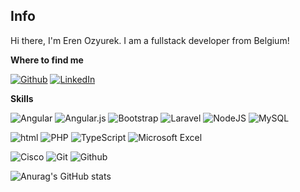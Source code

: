 
## Info

Hi there, I'm Eren Ozyurek.
I am a fullstack developer from Belgium!





  <summary><b>Where to find me</b></summary>

[![Github](https://img.shields.io/badge/-Github-181717?style=for-the-badge&logo=Github&logoColor=white)](https://github.com/erenozy66)
[![LinkedIn](https://img.shields.io/badge/-LinkedIn-0077B5?style=for-the-badge&logo=LinkedIn&logoColor=white)](https://www.linkedin.com/in/erenozyurek/)




  <summary><b>Skills</b></summary>

![Angular](https://img.shields.io/badge/angular-%23DD0031.svg?style=for-the-badge&logo=angular&logoColor=white)
![Angular.js](https://img.shields.io/badge/angular.js-%23E23237.svg?style=for-the-badge&logo=angularjs&logoColor=white)
![Bootstrap](https://img.shields.io/badge/bootstrap-%238511FA.svg?style=for-the-badge&logo=bootstrap&logoColor=white)
![Laravel](https://img.shields.io/badge/laravel-%23FF2D20.svg?style=for-the-badge&logo=laravel&logoColor=white)
![NodeJS](https://img.shields.io/badge/node.js-6DA55F?style=for-the-badge&logo=node.js&logoColor=white)
![MySQL](https://img.shields.io/badge/mysql-%2300f.svg?style=for-the-badge&logo=mysql&logoColor=white)

![html](https://img.shields.io/badge/html-lightgrey?labelColor=E34F26&logo=HTML5&style=for-the-badge&logoColor=white)
![PHP](https://img.shields.io/badge/php-%23777BB4.svg?style=for-the-badge&logo=php&logoColor=white)
![TypeScript](https://img.shields.io/badge/typescript-%23007ACC.svg?style=for-the-badge&logo=typescript&logoColor=white)
![Microsoft Excel](https://img.shields.io/badge/Microsoft_Excel-217346?style=for-the-badge&logo=microsoft-excel&logoColor=white)

![Cisco](https://img.shields.io/badge/cisco-%23049fd9.svg?style=for-the-badge&logo=cisco&logoColor=black)
![Git](https://img.shields.io/badge/-Git-F05032?logo=Git&style=for-the-badge&logoColor=white)
![Github](https://img.shields.io/badge/-Github-181717?logo=Github&style=for-the-badge&logoColor=white)






![Anurag's GitHub stats](https://github-readme-stats.vercel.app/api?username=erenozy66&show_icons=true&theme=merko&rank_icon=github)
